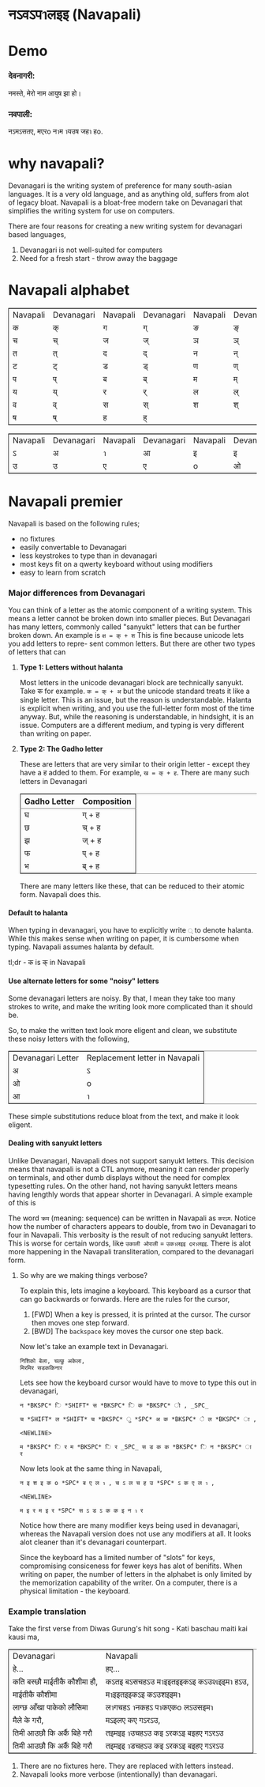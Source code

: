 # नऽवऽपาलइइ (Navapali)

# Demo

### देवनागरी:

नमस्ते, मेरो नाम आयुष झा हो।

### नवपाली:

नऽमऽसतए, मएरo नาम าयउष जहา हo.


# why navapali?

Devanagari is the writing system of preference for many south-asian
languages. It is a very old language, and as anything old, suffers
from alot of legacy bloat. Navapali is a bloat-free modern take on
Devanagari that simplifies the writing system for use on computers.

There are four reasons for creating a new writing system for
devanagari based languages,

1.  Devanagari is not well-suited for computers
2.  Need for a fresh start - throw away the baggage




# Navapali alphabet

<table border="2" cellspacing="0" cellpadding="6" rules="groups" frame="hsides">


<colgroup>
<col  class="org-left" />

<col  class="org-left" />

<col  class="org-left" />

<col  class="org-left" />

<col  class="org-left" />

<col  class="org-left" />
</colgroup>
<tbody>
<tr>
<td class="org-left">Navapali</td>
<td class="org-left">Devanagari</td>
<td class="org-left">Navapali</td>
<td class="org-left">Devanagari</td>
<td class="org-left">Navapali</td>
<td class="org-left">Devanagari</td>
</tr>


<tr>
<td class="org-left">क</td>
<td class="org-left">क्</td>
<td class="org-left">ग</td>
<td class="org-left">ग्</td>
<td class="org-left">ङ</td>
<td class="org-left">ङ्</td>
</tr>


<tr>
<td class="org-left">च</td>
<td class="org-left">च्</td>
<td class="org-left">ज</td>
<td class="org-left">ज्</td>
<td class="org-left">ञ</td>
<td class="org-left">ञ्</td>
</tr>


<tr>
<td class="org-left">त</td>
<td class="org-left">त्</td>
<td class="org-left">द</td>
<td class="org-left">द्</td>
<td class="org-left">न</td>
<td class="org-left">न्</td>
</tr>


<tr>
<td class="org-left">ट</td>
<td class="org-left">ट्</td>
<td class="org-left">ड</td>
<td class="org-left">ड्</td>
<td class="org-left">ण</td>
<td class="org-left">ण्</td>
</tr>


<tr>
<td class="org-left">प</td>
<td class="org-left">प्</td>
<td class="org-left">ब</td>
<td class="org-left">ब्</td>
<td class="org-left">म</td>
<td class="org-left">म्</td>
</tr>


<tr>
<td class="org-left">य</td>
<td class="org-left">य्</td>
<td class="org-left">र</td>
<td class="org-left">र्</td>
<td class="org-left">ल</td>
<td class="org-left">ल्</td>
</tr>


<tr>
<td class="org-left">व</td>
<td class="org-left">व्</td>
<td class="org-left">स</td>
<td class="org-left">स्</td>
<td class="org-left">श</td>
<td class="org-left">श्</td>
</tr>


<tr>
<td class="org-left">ष</td>
<td class="org-left">ष्</td>
<td class="org-left">ह</td>
<td class="org-left">ह्</td>
<td class="org-left">&#xa0;</td>
<td class="org-left">&#xa0;</td>
</tr>
</tbody>
</table>

<table border="2" cellspacing="0" cellpadding="6" rules="groups" frame="hsides">


<colgroup>
<col  class="org-left" />

<col  class="org-left" />

<col  class="org-left" />

<col  class="org-left" />

<col  class="org-left" />

<col  class="org-left" />
</colgroup>
<tbody>
<tr>
<td class="org-left">Navapali</td>
<td class="org-left">Devanagari</td>
<td class="org-left">Navapali</td>
<td class="org-left">Devanagari</td>
<td class="org-left">Navapali</td>
<td class="org-left">Devanagari</td>
</tr>


<tr>
<td class="org-left">ऽ</td>
<td class="org-left">अ</td>
<td class="org-left">า</td>
<td class="org-left">आ</td>
<td class="org-left">इ</td>
<td class="org-left">इ</td>
</tr>


<tr>
<td class="org-left">उ</td>
<td class="org-left">उ</td>
<td class="org-left">ए</td>
<td class="org-left">ए</td>
<td class="org-left">o</td>
<td class="org-left">ओ</td>
</tr>
</tbody>
</table>




# Navapali premier

Navapali is based on the following rules;

-   no fixtures
-   easily convertable to Devanagari
-   less keystrokes to type than in devanagari
-   most keys fit on a qwerty keyboard without using modifiers
-   easy to learn from scratch




### **Major differences from Devanagari**

You can think of a letter as the atomic component of a writing
system. This means a letter cannot be broken down into smaller
pieces. But Devanagari has many letters, commonly called "sanyukt"
letters that can be further broken down. An example is `क्ष = क् + श`
This is fine because unicode lets you add letters to repre-
sent common letters. But there are other two types of letters that can

1.  **Type 1: Letters without halanta**

    Most letters in the unicode devanagari block are technically
    sanyukt. Take क for example. `क = क् + अ` but the unicode standard treats
    it like a single letter. This is an issue, but the reason is
    understandable. Halanta is explicit when writing, and you use the
    full-letter form most of the time anyway. But, while the reasoning is
    understandable, in hindsight, it is an issue. Computers are a
    different medium, and typing is very different than writing on paper.

2.  **Type 2: The Gadho letter**

    These are letters that are very similar to their origin letter - except
    they have a ह added to them. For example, `ख = क् + ह`. There are many
    such letters in Devanagari

    <table border="2" cellspacing="0" cellpadding="6" rules="groups" frame="hsides">


    <colgroup>
    <col  class="org-left" />

    <col  class="org-left" />
    </colgroup>
    <thead>
    <tr>
    <th scope="col" class="org-left">Gadho Letter</th>
    <th scope="col" class="org-left">Composition</th>
    </tr>
    </thead>

    <tbody>
    <tr>
    <td class="org-left">घ</td>
    <td class="org-left">ग् + ह</td>
    </tr>


    <tr>
    <td class="org-left">छ</td>
    <td class="org-left">च् + ह</td>
    </tr>


    <tr>
    <td class="org-left">झ</td>
    <td class="org-left">ज् + ह</td>
    </tr>


    <tr>
    <td class="org-left">फ</td>
    <td class="org-left">प् + ह</td>
    </tr>


    <tr>
    <td class="org-left">भ</td>
    <td class="org-left">ब् + ह</td>
    </tr>
    </tbody>
    </table>

    There are many letters like these, that can be reduced to their atomic
    form. Navapali does this.




#### **Default to halanta**

When typing in devanagari, you have to explicitly write `्` to denote
halanta. While this makes sense when writing on paper, it is
cumbersome when typing. Navapali assumes halanta by default.

tl;dr - क is क् in Navapali




#### **Use alternate letters for some "noisy" letters**

Some devanagari letters are noisy. By that, I mean they take too many
strokes to write, and make the writing look more complicated than it
should be.

So, to make the written text look more eligent and clean, we
substitute these noisy letters with the following,

<table border="2" cellspacing="0" cellpadding="6" rules="groups" frame="hsides">


<colgroup>
<col  class="org-left" />

<col  class="org-left" />
</colgroup>
<tbody>
<tr>
<td class="org-left">Devanagari Letter</td>
<td class="org-left">Replacement letter in Navapali</td>
</tr>


<tr>
<td class="org-left">अ</td>
<td class="org-left">ऽ</td>
</tr>


<tr>
<td class="org-left">ओ</td>
<td class="org-left">o</td>
</tr>


<tr>
<td class="org-left">आ</td>
<td class="org-left">า</td>
</tr>
</tbody>
</table>

These simple substitutions reduce bloat from the text, and make it
look eligent.




#### **Dealing with sanyukt letters**

Unlike Devanagari, Navapali does not support sanyukt letters. This
decision means that navapali is not a CTL anymore, meaning it can
render properly on terminals, and other dumb displays without the need
for complex typesetting rules.
On the other hand, not having sanyukt letters means having lengthly
words that appear shorter in Devanagari. A simple example of this is

The word `क्रम` (meaning: sequence) can be written in Navapali as
`करऽम`. Notice how the number of characters appears to double, from two
in Devanagari to four in Navapali. This verbosity is the result of not
reducing sanyukt letters.
This is worse for certain words, like `उकाली ओराली` = `उकาलइइ
oरาलइइ`. There is alot more happening in the Navapali transliteration,
compared to the devanagari form.

1.  So why are we making things verbose?

    To explain this, lets imagine a keyboard. This keyboard as a cursor
    that can go backwards or forwards. Here are the rules for the cursor,

    1.  [FWD] When a key is pressed, it is printed at the cursor. The cursor then
        moves one step forward.
    2.  [BWD] The `backspace` key moves the cursor one step back.

    Now let's take an example text in Devanagari.

        निशिको बेला, चल्छु अकेला,
        मिरमिर सडककिनार

    Lets see how the keyboard cursor would have to move to type this
    out in devanagari,

    `न *BKSPC* ि *SHIFT* स *BKSPC* ि क *BKSPC* ो , _SPC_`

    `च *SHIFT* ल *SHIFT* च *BKSPC* ु *SPC* अ क *BKSPC* े ल *BKSPC* ा ,`

    `<NEWLINE>`

    `म *BKSPC* ि र म *BKSPC* ि र _SPC_ स ड क क *BKSPC* ि न *BKSPC* ा र`

    Now lets look at the same thing in Navapali,

    `न इ श इ क o *SPC* ब ए ल า , च ऽ ल च ह उ *SPC* ऽ क ए ल า ,`

    `<NEWLINE>`

    `म इ र म इ र *SPC* स ऽ ड ऽ क क इ न า र`

    Notice how there are many modifier keys being used in devanagari,
    whereas the Navapali version does not use any modifiers at all. It
    looks alot cleaner than it's devanagari counterpart.

    Since the keyboard has a limited number of "slots" for keys,
    compromising consiceness for fewer keys has alot of benifits. When
    writing on paper, the number of letters in the alphabet is only
    limited by the memorization capability of the writer. On a computer,
    there is a physical limitation - the keyboard.




### **Example translation**

Take the first verse from Diwas Gurung's hit song - Kati baschau maiti
kai kausi ma,

<table border="2" cellspacing="0" cellpadding="6" rules="groups" frame="hsides">


<colgroup>
<col  class="org-left" />

<col  class="org-left" />
</colgroup>
<tbody>
<tr>
<td class="org-left">Devanagari</td>
<td class="org-left">Navapali</td>
</tr>


<tr>
<td class="org-left">हे…</td>
<td class="org-left">हए&#x2026;</td>
</tr>


<tr>
<td class="org-left">कति बस्छौ माईतीकै कौशीमा हौ,</td>
<td class="org-left">कऽतइ बऽसचहऽउ मาइइतइइकऽइ कऽउશइइमา हऽउ,</td>
</tr>


<tr>
<td class="org-left">माईतीकै कौशीमा</td>
<td class="org-left">मาइइतइइकऽइ कऽउशइइमา</td>
</tr>


<tr>
<td class="org-left">लाग्छ आँखा पाकेको लौसिमा</td>
<td class="org-left">लาगचहऽ าनकहऽ पาकएकo लऽउसइमา</td>
</tr>


<tr>
<td class="org-left">मैले के गरौ,</td>
<td class="org-left">मऽइलए कए गऽरऽउ,</td>
</tr>


<tr>
<td class="org-left">तिमी आउछौ कि अर्कै बिहे गरौ</td>
<td class="org-left">तइमइइ าउचहऽउ कइ ऽरकऽइ बइहए गऽरऽउ</td>
</tr>


<tr>
<td class="org-left">तिमी आउछौ कि अर्कै बिहे गरौ</td>
<td class="org-left">तइमइइ าडचहऽउ कइ ऽरकऽइ बइहए गऽरऽउ</td>
</tr>
</tbody>
</table>

1.  There are no fixtures here. They are replaced with letters instead.
2.  Navapali looks more verbose (intentionally) than devanagari.
